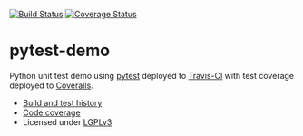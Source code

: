 
[![Build Status](https://travis-ci.org/rbast/pytest-demo.svg?branch=master)](https://travis-ci.org/rbast/pytest-demo/builds) [![Coverage Status](https://coveralls.io/repos/rbast/pytest-demo/badge.png?branch=master)](https://coveralls.io/r/rbast/pytest-demo?branch=master)

pytest-demo
===========

Python unit test demo using [pytest](http://pytest.org) deployed to
[Travis-CI](https://travis-ci.org/rbast/pytest-demo/builds) with test coverage
deployed to [Coveralls](https://coveralls.io/r/rbast/pytest-demo).

- [Build and test history](https://travis-ci.org/rbast/pytest-demo/builds)
- [Code coverage](https://coveralls.io/r/rbast/pytest-demo)
- Licensed under [LGPLv3](../master/LICENSE)
